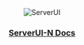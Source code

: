 <div align="center">
  <img src="https://github.com/Kocaki182/ServerUI-N/assets/129764133/6b6b60f5-d2d3-4040-b8fa-067105c0154a" alt="ServerUI"/>
  <h3 align="center"><u>ServerUI-N Docs</u></h3>
</div>
